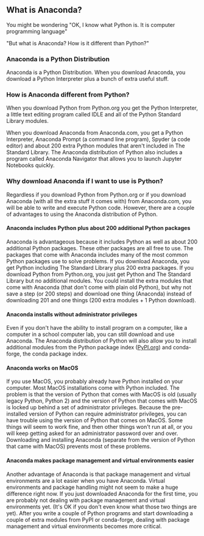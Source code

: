 
## What is Anaconda?
You might be wondering "OK, I know what Python is. It is computer programming language"

"But what is Anaconda? How is it different than Python?"
### Anaconda is a Python Distribution

Anaconda is a Python Distribution. When you download Anaconda, you download a Python Interpreter plus a bunch of extra useful stuff. 
### How is Anaconda different from Python?

When you download Python from Python.org you get the Python Interpreter, a little text editing program called IDLE and all of the Python Standard Library modules.

When you download Anaconda from Anaconda.com, you get a Python Interpreter,  Anaconda Prompt (a command line program), Spyder (a code editor) and about 200 extra Python modules that aren't included in The Standard Library. The Anaconda distribution of Python also includes a program called Anaconda Navigator that allows you to launch Jupyter Notebooks quickly.
### Why download Anaconda if I want to use is Python?

Regardless if you download Python from Python.org or if you download Anaconda (with all the extra stuff it comes with) from Anaconda.com, you will be able to write and execute Python code. However, there are a couple of advantages to using the Anaconda distribution of Python.

#### Anaconda includes Python plus about 200 additional Python packages

Anaconda is advantageous because it includes Python as well as about 200 additional Python packages. These other packages are all free to use. The packages that come with Anaconda includes many of the most common Python packages use to solve problems. If you download Anaconda, you get Python including The Standard Library plus 200 extra packages. If you download Python from Python.org, you just get Python and The Standard Library but no additional modules. You could install the extra modules that come with Anaconda (that don't come with plain old Python), but why not save a step (or 200 steps) and download one thing (Anaconda) instead of downloading 201 and one things (200 extra modules + 1 Python download).

#### Anaconda installs without administrator privileges

Even if you don't have the ability to install program on a computer, like a computer in a school computer lab, you can still download and use Anaconda. The Anaconda distribution of Python will also allow you to install additional modules from the Python package index ([PyPI.org](https://pypi.org/)) and conda-forge, the conda package index.

#### Anaconda works on MacOS

If you use MacOS, you probably already have Python installed on your computer. Most MacOS installations come with Python included. The problem is that the version of Python that comes with MacOS is old (usually legacy Python, Python 2) and the version of Python that comes with MacOS is locked up behind a set of administrator privileges. Because the pre-installed version of Python can require administrator privileges, you can have trouble using the version of Python that comes on MacOS. Some things will seem to work fine, and then other things won't run at all, or you will keep getting asked for an administrator password over and over. Downloading and installing Anaconda (separate from the version of Python that came with MacOS) prevents most of these problems.

#### Anaconda makes package management and virtual environments easier

Another advantage of Anaconda is that package management and virtual environments are a lot easier when you have Anaconda. Virtual environments and package handling might not seem to make a huge difference right now. If you just downloaded Anaconda for the first time, you are probably not dealing with package management and virtual environments yet. (It's OK if you don't even know what those two things are yet). After you write a couple of Python programs and start downloading a couple of extra modules from PyPI or conda-forge, dealing with package management and virtual environments becomes more critical.
 

